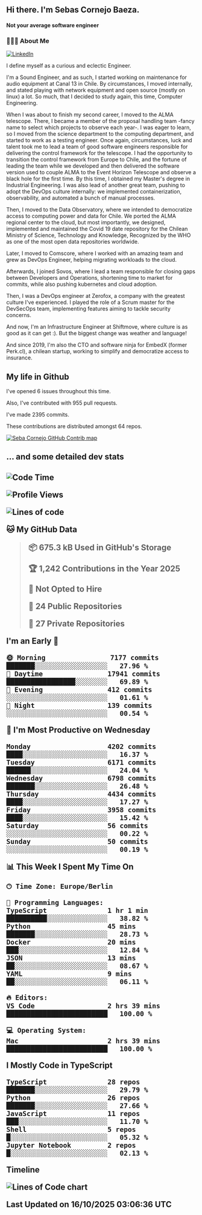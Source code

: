 <h2> Hi there.  I'm Sebas Cornejo Baeza.</h2>
<h4> Not your average software engineer</h4>
<h3> 👨🏻‍💻 About Me </h3>
<a href="http://linkedin.com/in/sebastian-cornejo-baeza/"><img alt="LinkedIn" src="https://img.shields.io/badge/Sebas%20Cornejo%20-informational?style=appveyor&logo=linkedin"></a>


I define myself as a curious and eclectic Engineer.

I'm a Sound Engineer, and as such, I started working on maintenance for audio equipment at Canal 13 in Chile.
By circumstances, I moved internally, and stated playing with network equipment and open source (mostly on linux) 
a lot. So much, that I decided to study again, this time, Computer Engineering.

When I was about to finish my second career, I moved to the ALMA telescope. There, I became a member of the proposal handling team
-fancy name to select which projects to observe each year-. 
I was eager to learn, so I moved from the science department to the computing department, and started to work as 
a testing engineer. Once again, circumstances, luck and talent took me to lead a team of good software engineers 
responsible for delivering the control framework for the telescope. I had the opportunity to transition the control framework from
Europe to Chile, and the fortune of leading the team while we developed and then delivered the software
version used to couple ALMA to the Event Horizon Telescope and observe a black hole for the first time.
By this time, I obtained my Master's degree in Industrial Engineering.
I was also lead of another great team, pushing to adopt the DevOps culture internally: we implemented containerization, observability, and automated a bunch of manual processes.

Then, I moved to the Data Observatory, where we intended to democratize access to computing power
and data for Chile. We ported the ALMA regional center to the cloud, but most importantly, we designed, implemented
and maintained the Covid 19 date repository for the Chilean Ministry of Science, Technology and Knowledge, Recognized by the WHO as one of the most open
data repositories worldwide.

Later, I moved to Comscore, where I worked with an amazing team and grew as DevOps Engineer, helping migrating workloads to the cloud.

Afterwards, I joined Sovos, where I lead a team responsible for closing gaps between Developers and Operations, shortening time to market for commits, while
also pushing kubernetes and cloud adoption.

Then, I was a DevOps engineer at Zerofox, a company with the greatest culture I've experienced. I played the role of a Scrum master for the DevSecOps team,
implementing features aiming to tackle security concerns.

And now, I'm an Infrastructure Engineer at Shiftmove, where culture is as good as it can get :). But the biggest change was weather and language!
 
And since 2019, I'm also the CTO and software ninja for EmbedX (former Perk.cl), a chilean startup, working to simplify and democratize access to insurance.

<h2> My life in Github </h2>

I've opened 6 issues throughout this time.

Also, I've contributed with 955 pull requests.

I've made 2395 commits.

These contributions are distributed amongst 64 repos.

<a href="https://github.com/scornejob/scornejob">
  <picture>
    <source media="(prefers-color-scheme: dark)" srcset="https://raw.githubusercontent.com/scornejob/scornejob/master/profile-3d-contrib/profile-night-green.svg">
    <img alt="Seba Cornejo GitHub Contrib map" src="https://raw.githubusercontent.com/scornejob/scornejob/master/profile-3d-contrib/profile-gitblock.svg">
  </picture>
</a>

<h2>... and some detailed dev stats<h2>

<!--START_SECTION:waka-->
![Code Time](http://img.shields.io/badge/Code%20Time-1%2C391%20hrs%2045%20mins-blue)

![Profile Views](http://img.shields.io/badge/Profile%20Views-0-blue)

![Lines of code](https://img.shields.io/badge/From%20Hello%20World%20I%27ve%20Written-13.1%20million%20lines%20of%20code-blue)

**🐱 My GitHub Data** 

> 📦 675.3 kB Used in GitHub's Storage 
 > 
> 🏆 1,242 Contributions in the Year 2025
 > 
> 🚫 Not Opted to Hire
 > 
> 📜 24 Public Repositories 
 > 
> 🔑 27 Private Repositories 
 > 
**I'm an Early 🐤** 

```text
🌞 Morning                7177 commits        ███████░░░░░░░░░░░░░░░░░░   27.96 % 
🌆 Daytime                17941 commits       █████████████████░░░░░░░░   69.89 % 
🌃 Evening                412 commits         ░░░░░░░░░░░░░░░░░░░░░░░░░   01.61 % 
🌙 Night                  139 commits         ░░░░░░░░░░░░░░░░░░░░░░░░░   00.54 % 
```
📅 **I'm Most Productive on Wednesday** 

```text
Monday                   4202 commits        ████░░░░░░░░░░░░░░░░░░░░░   16.37 % 
Tuesday                  6171 commits        ██████░░░░░░░░░░░░░░░░░░░   24.04 % 
Wednesday                6798 commits        ███████░░░░░░░░░░░░░░░░░░   26.48 % 
Thursday                 4434 commits        ████░░░░░░░░░░░░░░░░░░░░░   17.27 % 
Friday                   3958 commits        ████░░░░░░░░░░░░░░░░░░░░░   15.42 % 
Saturday                 56 commits          ░░░░░░░░░░░░░░░░░░░░░░░░░   00.22 % 
Sunday                   50 commits          ░░░░░░░░░░░░░░░░░░░░░░░░░   00.19 % 
```


📊 **This Week I Spent My Time On** 

```text
🕑︎ Time Zone: Europe/Berlin

💬 Programming Languages: 
TypeScript               1 hr 1 min          ██████████░░░░░░░░░░░░░░░   38.82 % 
Python                   45 mins             ███████░░░░░░░░░░░░░░░░░░   28.73 % 
Docker                   20 mins             ███░░░░░░░░░░░░░░░░░░░░░░   12.84 % 
JSON                     13 mins             ██░░░░░░░░░░░░░░░░░░░░░░░   08.67 % 
YAML                     9 mins              ██░░░░░░░░░░░░░░░░░░░░░░░   06.11 % 

🔥 Editors: 
VS Code                  2 hrs 39 mins       █████████████████████████   100.00 % 

💻 Operating System: 
Mac                      2 hrs 39 mins       █████████████████████████   100.00 % 
```

**I Mostly Code in TypeScript** 

```text
TypeScript               28 repos            ███████░░░░░░░░░░░░░░░░░░   29.79 % 
Python                   26 repos            ███████░░░░░░░░░░░░░░░░░░   27.66 % 
JavaScript               11 repos            ███░░░░░░░░░░░░░░░░░░░░░░   11.70 % 
Shell                    5 repos             █░░░░░░░░░░░░░░░░░░░░░░░░   05.32 % 
Jupyter Notebook         2 repos             █░░░░░░░░░░░░░░░░░░░░░░░░   02.13 % 
```



**Timeline**

![Lines of Code chart](https://raw.githubusercontent.com/scornejob/scornejob/master/assets/bar_graph.png)


 Last Updated on 16/10/2025 03:06:36 UTC
<!--END_SECTION:waka-->
